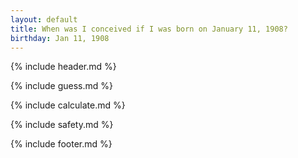 ```yaml
---
layout: default
title: When was I conceived if I was born on January 11, 1908?
birthday: Jan 11, 1908
---
```


{% include header.md %}

{% include guess.md %}

{% include calculate.md %}

{% include safety.md %}

{% include footer.md %}



